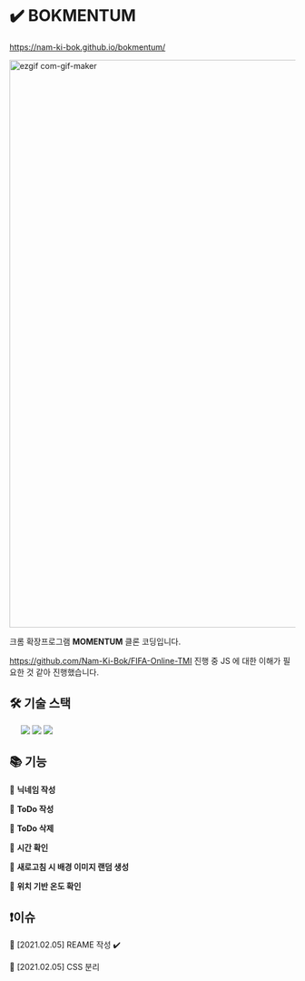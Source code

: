 # ✔️ BOKMENTUM

https://nam-ki-bok.github.io/bokmentum/

<img src="https://user-images.githubusercontent.com/54533309/107017792-f6740300-67e2-11eb-9bfa-231921c669b4.gif" alt="ezgif com-gif-maker" width="1000" />

크롬 확장프로그램 **MOMENTUM** 클론 코딩입니다.

https://github.com/Nam-Ki-Bok/FIFA-Online-TMI 진행 중 JS 에 대한 이해가 필요한 것 같아 진행했습니다.

## 🛠 기술 스택

&nbsp;&nbsp;&nbsp;&nbsp;&nbsp;<img src="https://img.icons8.com/color/48/000000/html-5.png"/> <img src="https://img.icons8.com/color/48/000000/css3.png"/> <img src="https://img.icons8.com/color/48/000000/javascript-logo-1.png"/>

## 📚 기능

📍 **닉네임 작성**

📍 **ToDo 작성**

📍 **ToDo 삭제**

📍 **시간 확인**

📍 **새로고침 시 배경 이미지 랜덤 생성**

📍 **위치 기반 온도 확인**

## ❗️이슈

📌 [2021.02.05] REAME 작성 ✔️

📌 [2021.02.05] CSS 분리